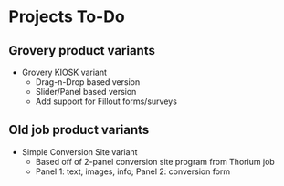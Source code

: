# Projects To-Do

## Grovery product variants

- Grovery KIOSK variant
	- Drag-n-Drop based version
	- Slider/Panel based version
	- Add support for Fillout forms/surveys

## Old job product variants

- Simple Conversion Site variant
	- Based off of 2-panel conversion site program from Thorium job
	- Panel 1: text, images, info; Panel 2: conversion form